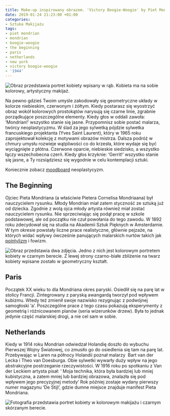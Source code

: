 ```yaml
---
title: Make-up inspirowany obrazem. 'Victory Boogie-Woogie' by Piet Mondrian
date: 2019-01-24 21:23:00 +01:00
categories:
- Sztuka Makijażu
tags:
- piet mondrian
- mondrian
- boogie-woogie
- the beginning
- paris
- netherlands
- new york
- victory boogie-woogie
- '1944'
---
```


![Obraz przedstawia portret kobiety wpisany w rąb. Kobieta ma na sobie kolorowy, artystyczny makijaż.](https://ello-direct-uploads.s3.amazonaws.com/uploads/263aaa97-7a1f-4f16-88e9-48aa4a99835c/ello-3410ffd9-421f-4953-9159-9725ada72f86.png)

Na pewno gdzieś Twoim umyśle zakodowały się geometryczne układy w kolorze niebieskim, czerwonym i żółtym. Kiedy postarasz się wyostrzyć obraz wokół kolorowych prostokątów narysują się czarne linie, zgrabnie porządkujące poszczególne elementy. Kiedy głos w oddali zawoła: ‘Mondrian!’ wszystko stanie się jasne. Przypomnisz sobie postać malarza, twórcy neoplastycyzmu. W ślad za jego sylwetką pójdzie sylwetka francuskiego projektanta (Yves Saint Laurent), który w 1965 roku zaprojektował kolekcję z motywami obrazów mistrza. Dalsza podróż w chmury umysłu rozwieje wątpliwości co do krzesła, które wydaje się być wyciągnięte z płótna. Czerwone oparcie, niebieskie siedzisko, a wszystko łączy wszechobecna czerń. Kiedy głos krzyknie: ‘Gerrit!’ wszystko stanie się jasne, a Ty rozsiądziesz się wygodnie w celu kontemplacji sztuki. 

Koniecznie zobacz [moodboard](http://sztukauniwersalna.pl/2017-09-28-neoplastycyzm-moodboard) neoplastycyzm.

## The Beginning

Ojciec Pieta Mondriana (a właściwie Pietera Cornelisa Mondriaana) był nauczycielem rysunku. Młody Mondrian miał zatem styczność ze sztuką już od dziecka. Zgodnie z wolą ojca młody artysta również miał zostać nauczycielem rysunku. Nie sprzeciwiając się podął pracę w szkole podstawowej, ale od początku nie czuł powołania do tego zawodu. W 1892 roku zdecydował się na studia na Akademii Sztuk Pięknych w Amsterdamie. W tym okresie powstały liczne prace realistyczne, głównie pejzaże, na których widać wpływy ówcześnie panujących malarskich nurtów takich jak [pointylizm](http://sztukauniwersalna.pl/2018-05-10-puentylizm-pointylizm-moodboard) i fowizm.

![Obraz przedstawia dwa zdjęcia. Jedno z nich jest kolorowym portretem kobiety w czarnym berecie. Z lewej strony czarno-białe zbliżenie na twarz kobiety wpisane zostało w geometryczny kształt.](https://ello-direct-uploads.s3.amazonaws.com/uploads/ea926ded-91a6-4bf6-8006-bfdf3ecdd804/ello-682b1251-190b-4c18-9485-c1d5c962ae14.jpeg)

## Paris

Początek XX wieku to dla Mondriana okres paryski. Osiedlił się na parę lat w stolicy Francji. Zintegrowany z paryską awangardą tworzył pod wpływem kubizmu. Wtedy też zmienił swoje nazwisko rezygnując z podwójnej samogłoski ‘a’. Poszczególne prace z tego czasu pokazują eksperymenty z geometrią i różnicowanem planów (seria wizerunków drzew). Była to jednak jedynie część malarskiej drogi, a nie cel sam w sobie. 

##  Netherlands

Kiedy w 1914 roku Mondrian odwiedzał Holandię doszło do wybuchu Pierwszej Wojny Światowej, co zmusiło go do osiedlenia się tam na parę lat. Przebywając w Laren na północy Holandii poznał malarzy  Bart van der Lecka i Theo van Doesburga. Obie sylwetki wywarły duży wpływ na jego abstrakcyjne postrzeganie rzeczywistości. W 1916 roku po spotkaniu z Van der Leckiem artysta pisał: ‘
Moja technika, która była bardziej lub mniej kubistyczna, a zatem mniej lub bardziej obrazowa, znalazła się pod wpływem jego precyzyjnej metody’
Rok później zostaje wydany pierwszy numer magazynu ‘De Stijl’, gdzie dumne miejsce znajduje manifest Pieta Mondriana.

![Fotografia przedstawia portret kobiety w kolorowym makijażu i czarnym skórzanym berecie.](https://d324imu86q1bqn.cloudfront.net/uploads/asset/attachment/8930179/ello-optimized-9f39d1d9.jpg)